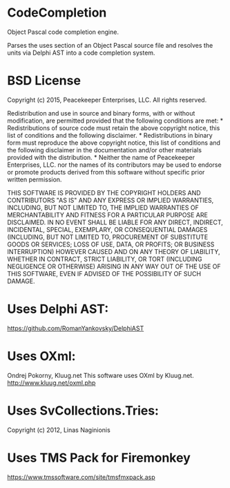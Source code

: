 # CodeCompletion
Object Pascal code completion engine.

Parses the uses section of an Object Pascal source file and resolves the units via Delphi AST into a code completion system.

# BSD License

Copyright (c) 2015, Peacekeeper Enterprises, LLC.
All rights reserved.

Redistribution and use in source and binary forms, with or without
modification, are permitted provided that the following conditions are met:
    * Redistributions of source code must retain the above copyright
      notice, this list of conditions and the following disclaimer.
    * Redistributions in binary form must reproduce the above copyright
      notice, this list of conditions and the following disclaimer in the
      documentation and/or other materials provided with the distribution.
    * Neither the name of Peacekeeper Enterprises, LLC. nor the
      names of its contributors may be used to endorse or promote products
      derived from this software without specific prior written permission.

THIS SOFTWARE IS PROVIDED BY THE COPYRIGHT HOLDERS AND CONTRIBUTORS "AS IS" AND
ANY EXPRESS OR IMPLIED WARRANTIES, INCLUDING, BUT NOT LIMITED TO, THE IMPLIED
WARRANTIES OF MERCHANTABILITY AND FITNESS FOR A PARTICULAR PURPOSE ARE
DISCLAIMED. IN NO EVENT SHALL <COPYRIGHT HOLDER> BE LIABLE FOR ANY
DIRECT, INDIRECT, INCIDENTAL, SPECIAL, EXEMPLARY, OR CONSEQUENTIAL DAMAGES
(INCLUDING, BUT NOT LIMITED TO, PROCUREMENT OF SUBSTITUTE GOODS OR SERVICES;
LOSS OF USE, DATA, OR PROFITS; OR BUSINESS INTERRUPTION) HOWEVER CAUSED AND
ON ANY THEORY OF LIABILITY, WHETHER IN CONTRACT, STRICT LIABILITY, OR TORT
(INCLUDING NEGLIGENCE OR OTHERWISE) ARISING IN ANY WAY OUT OF THE USE OF THIS
SOFTWARE, EVEN IF ADVISED OF THE POSSIBILITY OF SUCH DAMAGE.

# Uses Delphi AST:
https://github.com/RomanYankovsky/DelphiAST

# Uses OXml:
Ondrej Pokorny, Kluug.net
This software uses OXml by Kluug.net.
http://www.kluug.net/oxml.php

# Uses SvCollections.Tries:
Copyright (c) 2012, Linas Naginionis

# Uses TMS Pack for Firemonkey
https://www.tmssoftware.com/site/tmsfmxpack.asp
